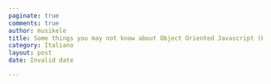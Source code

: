 ```yaml
---
paginate: true
comments: true
author: musikele
title: Some things you may not know about Object Oriented Javascript (Es6)
category: Italiano
layout: post
date: Invalid date

---
```

